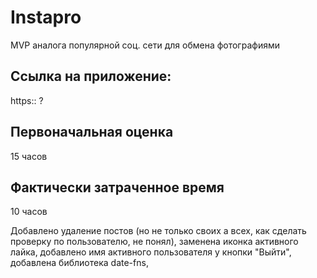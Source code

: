 # Instapro

MVP аналога популярной соц. сети для обмена фотографиями

## Ссылка на приложение:

https:: ?

## Первоначальная оценка

15 часов

## Фактически затраченное время

10 часов

Добавлено удаление постов (но не только своих а всех, как сделать проверку по пользователю, не понял), заменена иконка активного лайка, добавлено имя активного пользователя у кнопки "Выйти", добавлена библиотека date-fns, 